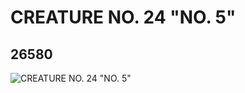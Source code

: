 # CREATURE NO. 24 "NO. 5"
## 26580
![CREATURE NO. 24 "NO. 5"](https://lc-www-live-s.legocdn.com/media/bricks/5/2/6151624.jpg)
